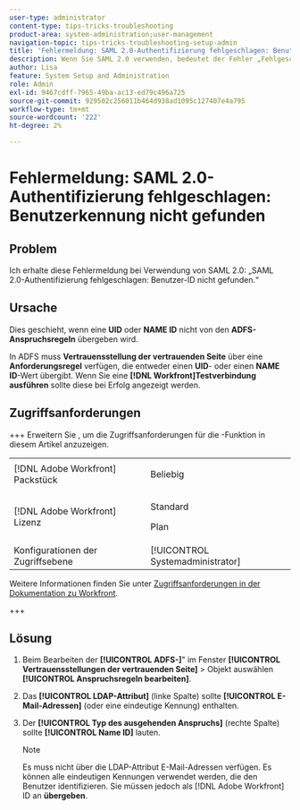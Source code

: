 ```yaml
---
user-type: administrator
content-type: tips-tricks-troubleshooting
product-area: system-administration;user-management
navigation-topic: tips-tricks-troubleshooting-setup-admin
title: 'Fehlermeldung: SAML 2.0-Authentifizierung fehlgeschlagen: Benutzerkennung nicht gefunden'
description: Wenn Sie SAML 2.0 verwenden, bedeutet der Fehler „Fehlgeschlagene SAML 2.0-Authentifizierung - Benutzerkennung nicht gefunden“, dass eine UID- oder NAME-ID nicht aus den ADFS-Anspruchsregeln übergeben wird.
author: Lisa
feature: System Setup and Administration
role: Admin
exl-id: 9467cdff-7965-49ba-ac13-ed79c496a725
source-git-commit: 929502c256011b464d938ad1095c127407e4a795
workflow-type: tm+mt
source-wordcount: '222'
ht-degree: 2%

---
```


# Fehlermeldung: SAML 2.0-Authentifizierung fehlgeschlagen: Benutzerkennung nicht gefunden

## Problem

Ich erhalte diese Fehlermeldung bei Verwendung von SAML 2.0: „SAML 2.0-Authentifizierung fehlgeschlagen: Benutzer-ID nicht gefunden.“

## Ursache

Dies geschieht, wenn eine **UID** oder **NAME ID** nicht von den **ADFS-Anspruchsregeln** übergeben wird.

In ADFS muss **Vertrauensstellung der vertrauenden Seite** über eine **Anforderungsregel** verfügen, die entweder einen **UID**- oder einen **NAME ID**-Wert übergibt. Wenn Sie eine **[!DNL Workfront]Testverbindung ausführen** sollte diese bei Erfolg angezeigt werden.

## Zugriffsanforderungen

+++ Erweitern Sie , um die Zugriffsanforderungen für die -Funktion in diesem Artikel anzuzeigen.

<table style="table-layout:auto"> 
 <col> 
 <col> 
 <tbody> 
  <tr> 
   <td>[!DNL Adobe Workfront] Packstück</td> 
   <td><p>Beliebig</p></td> 
  </tr> 
  <tr> 
   <td>[!DNL Adobe Workfront] Lizenz</td> 
   <td><p>Standard</p>
       <p>Plan</p></td>
  </tr> 
  <tr> 
   <td>Konfigurationen der Zugriffsebene</td> 
   <td>[!UICONTROL Systemadministrator]</td> 
  </tr> 
 </tbody> 
</table>

Weitere Informationen finden Sie unter [Zugriffsanforderungen in der Dokumentation zu Workfront](/help/quicksilver/administration-and-setup/add-users/access-levels-and-object-permissions/access-level-requirements-in-documentation.md).

+++

## Lösung

1. Beim Bearbeiten der **[!UICONTROL ADFS-]**&quot; im Fenster **[!UICONTROL Vertrauensstellungen der vertrauenden Seite]** > Objekt auswählen **[!UICONTROL Anspruchsregeln bearbeiten]**.

1. Das **[!UICONTROL LDAP-Attribut]** (linke Spalte) sollte **[!UICONTROL E-Mail-Adressen]** (oder eine eindeutige Kennung) enthalten.

1. Der **[!UICONTROL Typ des ausgehenden Anspruchs]** (rechte Spalte) sollte **[!UICONTROL Name ID]** lauten.

   >[!NOTE]
   >
   >Es muss nicht über die LDAP-Attribut E-Mail-Adressen verfügen. Es können alle eindeutigen Kennungen verwendet werden, die den Benutzer identifizieren. Sie müssen jedoch als [!DNL Adobe Workfront] ID an **übergeben**.
